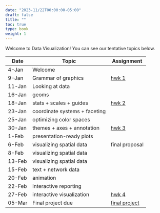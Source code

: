```yaml
---
date: "2023-11/22T00:00:00-05:00"
draft: false
title: ""
toc: true
type: book
weight: 1
---
```


Welcome to Data Visualization! You can see our tentative topics below. 

| Date   | Topic                         | Assignment      |
| ------ | ----------------------------- | --------------- |
| 4-Jan  | Welcome                       |                 |
| 9-Jan  | Grammar of graphics           | [hwk 1](/assignments/assign1/)           |
| 11-Jan | Looking at data               |                 |
| 16-Jan | geoms                         |                 |
| 18-Jan | stats + scales + guides       | [hwk 2](/assignments/assign2/)            |
| 23-Jan | coordinate systems + faceting |
| 25-Jan | optimizing color spaces       |                 |
| 30-Jan | themes + axes + annotation    | [hwk 3](/assignments/assign3/)            |
| 1-Feb  | presentation-ready plots      |                 |
| 6-Feb  | visualizing spatial data      | final proposal |
| 8-Feb  | visualizing spatial data      |                 |
| 13-Feb | visualizing spatial data      |                 |
| 15-Feb | text + network data           |                 |
| 20-Feb | animation                     |                 |
| 22-Feb | interactive reporting         |                 |
| 27-Feb | interactive visualization     | [hwk 4](/assignments/assign4/)           |
| 05-Mar | Final project due | [final project](/assignments/final-project/)|